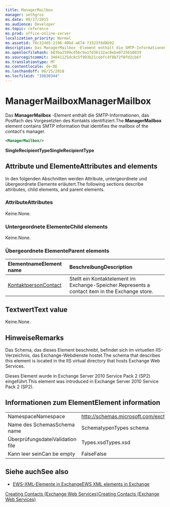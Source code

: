 ```yaml
---
title: ManagerMailbox
manager: sethgros
ms.date: 09/17/2015
ms.audience: Developer
ms.topic: reference
ms.prod: office-online-server
localization_priority: Normal
ms.assetid: 70c324d5-2196-406d-a674-73323f8d8b92
description: Das ManagerMailbox -Element enthält die SMTP-Informationen, das Postfach des Vorgesetzten des Kontakts identifiziert.
ms.openlocfilehash: b83ba2599cd56c9a1fd36132ac8eba0725616039
ms.sourcegitcommit: 34041125dc8c5f993b21cebfc4f8b72f0fd2cb6f
ms.translationtype: MT
ms.contentlocale: de-DE
ms.lasthandoff: 06/25/2018
ms.locfileid: "19830344"
---
```

# <a name="managermailbox"></a><span data-ttu-id="10642-103">ManagerMailbox</span><span class="sxs-lookup"><span data-stu-id="10642-103">ManagerMailbox</span></span>

<span data-ttu-id="10642-104">Das **ManagerMailbox** -Element enthält die SMTP-Informationen, das Postfach des Vorgesetzten des Kontakts identifiziert.</span><span class="sxs-lookup"><span data-stu-id="10642-104">The **ManagerMailbox** element contains SMTP information that identifies the mailbox of the contact's manager.</span></span> 
  
```XML
<ManagerMailbox/>
```

 <span data-ttu-id="10642-105">**SingleRecipientType**</span><span class="sxs-lookup"><span data-stu-id="10642-105">**SingleRecipientType**</span></span>
## <a name="attributes-and-elements"></a><span data-ttu-id="10642-106">Attribute und Elemente</span><span class="sxs-lookup"><span data-stu-id="10642-106">Attributes and elements</span></span>

<span data-ttu-id="10642-107">In den folgenden Abschnitten werden Attribute, untergeordnete und übergeordnete Elemente erläutert.</span><span class="sxs-lookup"><span data-stu-id="10642-107">The following sections describe attributes, child elements, and parent elements.</span></span>
  
### <a name="attributes"></a><span data-ttu-id="10642-108">Attribute</span><span class="sxs-lookup"><span data-stu-id="10642-108">Attributes</span></span>

<span data-ttu-id="10642-109">Keine.</span><span class="sxs-lookup"><span data-stu-id="10642-109">None.</span></span>
  
### <a name="child-elements"></a><span data-ttu-id="10642-110">Untergeordnete Elemente</span><span class="sxs-lookup"><span data-stu-id="10642-110">Child elements</span></span>

<span data-ttu-id="10642-111">Keine.</span><span class="sxs-lookup"><span data-stu-id="10642-111">None.</span></span>
  
### <a name="parent-elements"></a><span data-ttu-id="10642-112">Übergeordnete Elemente</span><span class="sxs-lookup"><span data-stu-id="10642-112">Parent elements</span></span>

|<span data-ttu-id="10642-113">**Elementname**</span><span class="sxs-lookup"><span data-stu-id="10642-113">**Element name**</span></span>|<span data-ttu-id="10642-114">**Beschreibung**</span><span class="sxs-lookup"><span data-stu-id="10642-114">**Description**</span></span>|
|:-----|:-----|
|[<span data-ttu-id="10642-115">Kontaktperson</span><span class="sxs-lookup"><span data-stu-id="10642-115">Contact</span></span>](contact.md) <br/> |<span data-ttu-id="10642-116">Stellt ein Kontaktelement im Exchange-Speicher.</span><span class="sxs-lookup"><span data-stu-id="10642-116">Represents a contact item in the Exchange store.</span></span>  <br/> |
   
## <a name="text-value"></a><span data-ttu-id="10642-117">Textwert</span><span class="sxs-lookup"><span data-stu-id="10642-117">Text value</span></span>

<span data-ttu-id="10642-118">Keine.</span><span class="sxs-lookup"><span data-stu-id="10642-118">None.</span></span>
  
## <a name="remarks"></a><span data-ttu-id="10642-119">Hinweise</span><span class="sxs-lookup"><span data-stu-id="10642-119">Remarks</span></span>

<span data-ttu-id="10642-120">Das Schema, das dieses Element beschreibt, befindet sich im virtuellen IIS-Verzeichnis, das Exchange-Webdienste hostet.</span><span class="sxs-lookup"><span data-stu-id="10642-120">The schema that describes this element is located in the IIS virtual directory that hosts Exchange Web Services.</span></span>
  
<span data-ttu-id="10642-121">Dieses Element wurde in Exchange Server 2010 Service Pack 2 (SP2) eingeführt.</span><span class="sxs-lookup"><span data-stu-id="10642-121">This element was introduced in Exchange Server 2010 Service Pack 2 (SP2).</span></span>
  
## <a name="element-information"></a><span data-ttu-id="10642-122">Informationen zum Element</span><span class="sxs-lookup"><span data-stu-id="10642-122">Element information</span></span>

|||
|:-----|:-----|
|<span data-ttu-id="10642-123">Namespace</span><span class="sxs-lookup"><span data-stu-id="10642-123">Namespace</span></span>  <br/> |http://schemas.microsoft.com/exchange/services/2006/types  <br/> |
|<span data-ttu-id="10642-124">Name des Schemas</span><span class="sxs-lookup"><span data-stu-id="10642-124">Schema name</span></span>  <br/> |<span data-ttu-id="10642-125">Schematypen</span><span class="sxs-lookup"><span data-stu-id="10642-125">Types schema</span></span>  <br/> |
|<span data-ttu-id="10642-126">Überprüfungsdatei</span><span class="sxs-lookup"><span data-stu-id="10642-126">Validation file</span></span>  <br/> |<span data-ttu-id="10642-127">Types.xsd</span><span class="sxs-lookup"><span data-stu-id="10642-127">Types.xsd</span></span>  <br/> |
|<span data-ttu-id="10642-128">Kann leer sein</span><span class="sxs-lookup"><span data-stu-id="10642-128">Can be empty</span></span>  <br/> |<span data-ttu-id="10642-129">False</span><span class="sxs-lookup"><span data-stu-id="10642-129">False</span></span>  <br/> |
   
## <a name="see-also"></a><span data-ttu-id="10642-130">Siehe auch</span><span class="sxs-lookup"><span data-stu-id="10642-130">See also</span></span>



- [<span data-ttu-id="10642-131">EWS-XML-Elemente in Exchange</span><span class="sxs-lookup"><span data-stu-id="10642-131">EWS XML elements in Exchange</span></span>](ews-xml-elements-in-exchange.md)


[<span data-ttu-id="10642-132">Creating Contacts (Exchange Web Services)</span><span class="sxs-lookup"><span data-stu-id="10642-132">Creating Contacts (Exchange Web Services)</span></span>](http://msdn.microsoft.com/library/4845917e-70d1-481c-bbd7-011ec6571789%28Office.15%29.aspx)

